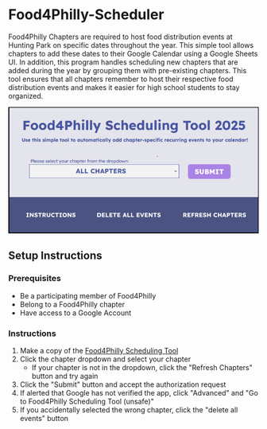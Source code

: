 # Food4Philly-Scheduler

Food4Philly Chapters are required to host food distribution events at Hunting Park on specific dates throughout the year. This simple tool allows chapters to add these dates to their Google Calendar using a Google Sheets UI. In addition, this program handles scheduling new chapters that are added during the year by grouping them with pre-existing chapters. This tool ensures that all chapters remember to host their respective food distribution events and makes it easier for high school students to stay organized. 

![GUI](https://github.com/Shynee1/Food4Philly-Scheduler/blob/main/Scheduler_GUI.png)

## Setup Instructions

### Prerequisites
- Be a participating member of Food4Philly
- Belong to a Food4Philly chapter
- Have access to a Google Account

### Instructions
1. Make a copy of the [Food4Philly Scheduling Tool](https://docs.google.com/spreadsheets/d/1IhYfSgpNMPU-sX7-uGrvRPEIMY8iSTvQxfbyYhk_SnM/copy)
2. Click the chapter dropdown and select your chapter
    * If your chapter is not in the dropdown, click the "Refresh Chapters" button and try again
4. Click the "Submit" button and accept the authorization request
5. If alerted that Google has not verified the app, click "Advanced" and "Go to Food4Philly Scheduling Tool (unsafe)"
6. If you accidentally selected the wrong chapter, click the "delete all events" button
